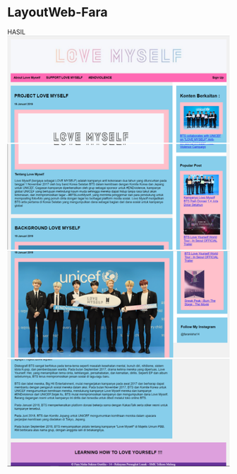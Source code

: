 # LayoutWeb-Fara
HASIL
![alt text](https://github.com/FaraNisha/LayoutWeb-Fara/blob/master/Hasil%201.PNG?raw=true)
![alt text](https://github.com/FaraNisha/LayoutWeb-Fara/blob/master/Hasil%202.PNG?raw=true)
![alt text](https://github.com/FaraNisha/LayoutWeb-Fara/blob/master/Hasil%203.PNG?raw=true)
![alt text](https://github.com/FaraNisha/LayoutWeb-Fara/blob/master/Hasil%204.PNG?raw=true)
